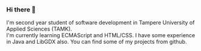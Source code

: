 ### Hi there 👋

I'm second year student of software development in Tampere University of Applied Sciences (TAMK).<br/>
I'm currently learning ECMAScript and HTML/CSS.
I have some experience in Java and LibGDX also. 
You can find some of my projects from github.

<!--
**pumppituntti/pumppituntti** is a ✨ _special_ ✨ repository because its `README.md` (this file) appears on your GitHub profile.

Here are some ideas to get you started:

- 🔭 I’m currently working on ...
- 🌱 I’m currently learning ...
- 👯 I’m looking to collaborate on ...
- 🤔 I’m looking for help with ...
- 💬 Ask me about ...
- 📫 How to reach me: ...
- 😄 Pronouns: ...
- ⚡ Fun fact: ...
-->

